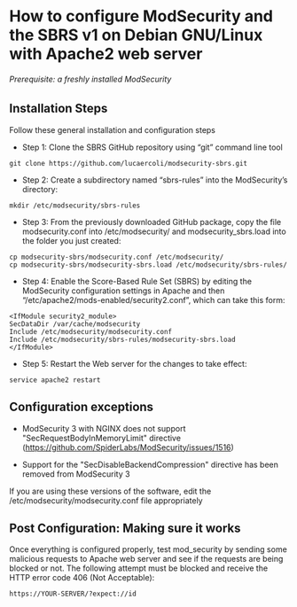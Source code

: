 # How to configure ModSecurity and the SBRS v1 on Debian GNU/Linux with Apache2 web server

###### Prerequisite: a freshly installed ModSecurity



## Installation Steps 

Follow these general installation and configuration steps

* Step 1:  Clone the SBRS GitHub repository using “git” command line tool

```
git clone https://github.com/lucaercoli/modsecurity-sbrs.git
```

* Step 2:  Create a subdirectory named “sbrs-rules” into the ModSecurity’s directory:

```
mkdir /etc/modsecurity/sbrs-rules
```

* Step 3:  From the previously downloaded GitHub package, copy the file modsecurity.conf into /etc/modsecurity/ and modsecurity_sbrs.load into the folder you just created:

```
cp modsecurity-sbrs/modsecurity.conf /etc/modsecurity/
cp modsecurity-sbrs/modsecurity-sbrs.load /etc/modsecurity/sbrs-rules/
```

* Step 4: Enable the Score-Based Rule Set (SBRS) by editing the ModSecurity configuration settings in Apache and then “/etc/apache2/mods-enabled/security2.conf”, which can take this form:

```
<IfModule security2_module>
SecDataDir /var/cache/modsecurity
Include /etc/modsecurity/modsecurity.conf
Include /etc/modsecurity/sbrs-rules/modsecurity-sbrs.load
</IfModule>
```

* Step 5: Restart the Web server for the changes to take effect:

```
service apache2 restart
```


## Configuration exceptions 

- ModSecurity 3 with NGINX does not support "SecRequestBodyInMemoryLimit" directive (https://github.com/SpiderLabs/ModSecurity/issues/1516) 

- Support for the "SecDisableBackendCompression" directive has been removed from ModSecurity 3

If you are using these versions of the software, edit the /etc/modsecurity/modsecurity.conf file appropriately



## Post Configuration: Making sure it works

Once everything is configured properly, test mod_security by sending some malicious requests to Apache web server and see if the requests are being blocked or not.
The following attempt must be blocked and receive the HTTP error code 406 (Not Acceptable):

```
https://YOUR-SERVER/?expect://id
```
